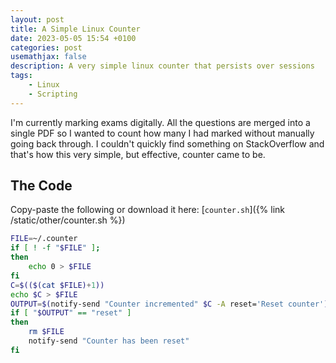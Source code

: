 ```yaml
---
layout: post
title: A Simple Linux Counter
date: 2023-05-05 15:54 +0100
categories: post
usemathjax: false
description: A very simple linux counter that persists over sessions
tags:
    - Linux
    - Scripting
---
```


I'm currently marking exams digitally. All the questions are merged into a single PDF so I wanted to count how many I had marked without manually going back through. I couldn't quickly find something on StackOverflow and that's how this very simple, but effective, counter came to be.

## The Code

Copy-paste the following or download it here: [`counter.sh`]({% link /static/other/counter.sh %})

```bash
FILE=~/.counter
if [ ! -f "$FILE" ];
then
    echo 0 > $FILE
fi
C=$(($(cat $FILE)+1)) 
echo $C > $FILE
OUTPUT=$(notify-send "Counter incremented" $C -A reset='Reset counter')
if [ "$OUTPUT" == "reset" ]
then
    rm $FILE
    notify-send "Counter has been reset"
fi
```
